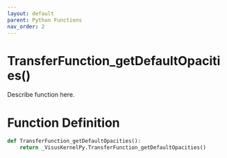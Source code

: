```yaml
---
layout: default
parent: Python Functions
nav_order: 2
---
```


# TransferFunction_getDefaultOpacities()

Describe function here.

# Function Definition

```python
def TransferFunction_getDefaultOpacities():
    return _VisusKernelPy.TransferFunction_getDefaultOpacities()
```